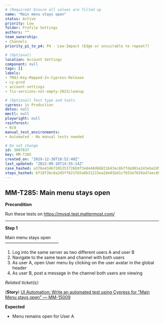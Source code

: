```yaml
---
# (Required) Ensure all values are filled up
name: "Main menu stays open"
status: Active
priority: Low
folder: Profile Settings
authors: ""
team_ownership: 
- Channels
priority_p1_to_p4: P4 - Low-Impact (Edge or unsuitable to repeat?)

# (Optional)
location: Account Settings
component: null
tags: []
labels: 
- TM4J-Key-Mapped-In-Cypress-Release
- cy-prod
- account-settings
- fix-versions-not-empty-2022cleanup

# (Optional) Test type and tools
cypress: in Production
detox: null
mmctl: null
playwright: null
rainforest: 
- N/A
manual_test_environments: 
- Automated - No manual tests needed

# Do not change
id: 3807637
key: MM-T285
created_on: "2019-12-30T18:52:40Z"
last_updated: "2022-09-10T14:55:14Z"
case_hashed: a376e43467205353726b9f3e8448d66821643ec8b7fda901e243ebe2d56ffb8a09545ceb17b8d294b9bfd2402645393f
steps_hashed: 6f18f3bc8a2d5ff821fb5a8b31215ea2de01bd1cf653e7659ad7aec80362f07b8b3eccfa8848adde88f8e0c1fa1b5374
---
```


<!-- (Auto-generated) Based on frontmatter's "key" and "name" -->

## MM-T285: Main menu stays open

**Precondition**

Run these tests on <https://mysql.test.mattermost.com/>

---

**Step 1**

Main menu stays open\
–––––––––––––––––––––––––

1. Log into the same server as two different users A and user B
2. Navigate to the same team and channel with both users
3. As user A, open User menu by clicking on the user avatar in the global header
4. As user B, post a message in the channel both users are viewing

_Related ticket(s):_

(**Story**) [UI Automation: Write an automated test using Cypress for "Main Menu stays open" — MM-15009](https://mattermost.atlassian.net/browse/MM-15009)

**Expected**

- Menu remains open for User A
